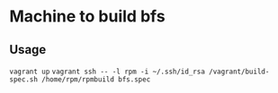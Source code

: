 Machine to build bfs
========

Usage
-------
`vagrant up`
`vagrant ssh -- -l rpm -i ~/.ssh/id_rsa /vagrant/build-spec.sh /home/rpm/rpmbuild bfs.spec`
